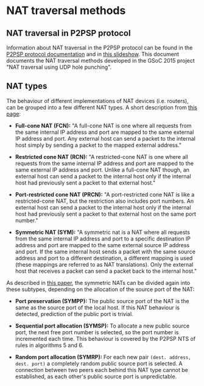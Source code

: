 NAT traversal methods
=====================

## NAT traversal in P2PSP protocol
Information about NAT traversal in the P2PSP protocol can be found in the
[P2PSP protocol documentation][1] and in [this slideshow][2].
This document documents the NAT traversal methods developed in the GSoC 2015
project "NAT traversal using UDP hole punching".

## NAT types
The behaviour of different implementations of NAT devices (i.e. routers), can be
grouped into a few different NAT types. A short description from [this page][3]:

* **Full-cone NAT (FCN):**
"A full-cone NAT is one where all requests from the same internal IP address
and port are mapped to the same external IP address and port. Any external
host can send a packet to the internal host simply by sending a packet to the
mapped external address."

* **Restricted cone NAT (RCN):**
"A restricted-cone NAT is one where all requests from the same internal IP
address and port are mapped to the same external IP address and port. Unlike a
full-cone NAT though, an external host can send a packet to the internal host
only if the internal host had previously sent a packet to that external host."

* **Port-restricted cone NAT (PRCN):**
"A port-restricted cone NAT is like a restricted-cone NAT, but the restriction
also includes port numbers. An external host can send a packet to the internal
host only if the internal host had previously sent a packet to that external
host on the same port number."

* **Symmetric NAT (SYM):**
"A symmetric nat is a NAT where all requests from the same internal IP address
and port to a specific destination IP address and port are mapped to the same
external source IP address and port. If the same internal host sends a packet
with the same source address and port to a different destination, a different
mapping is used (these mappings are referred to as NAT translations). Only the
external host that receives a packet can send a packet back to the internal
host."

As described in [this paper][4], the symmetric NATs can be divided again into
these subtypes, depending on the allocation of the source port of the NAT:

* **Port preservation (SYMPP):**
The public source port of the NAT is the same as the source port of the local
host. If this NAT behaviour is detected, prediction of the public port is
trivial.

* **Sequential port allocation (SYMSP):**
To allocate a new public source port, the next free port number is selected, so
the port number is incremented each time. This behaviour is covered by the P2PSP
NTS of rules in algorithms 5 and 6.

* **Random port allocation (SYMRP):**
For each new pair `(dest. address, dest. port)` a completely random public
source port is selected. A connection between two peers each behind this NAT
type cannot be established, as each other's public source port is unpredictable.

[1]: http://p2psp.org/en/p2psp-protocol?cap=indexsu9.html
[2]: http://slides.p2psp.org/BCN-2015
[3]: https://wiki.asterisk.org/wiki/display/TOP/NAT+Traversal+Testing
[4]: https://tools.ietf.org/id/draft-takeda-symmetric-nat-traversal-00.txt
